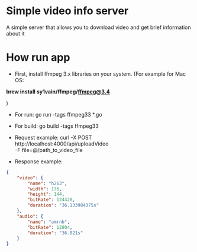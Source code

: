 Simple video info server
=======

A simple server that allows you to download video and get brief information about it

How run app
======
- First, install ffmpeg 3.x libraries on your system.
(For example for Mac OS:

**brew install sy1vain/ffmpeg/ffmpeg@3.4**

)

- For run: go run -tags ffmpeg33 *.go

- For build: go build -tags ffmpeg33

- Request example: curl -X POST \
                     http://localhost:4000/api/uploadVideo \
                     -F file=@/path_to_video_file
- Response example:

```json
{
    "video": {
        "name": "h263",
        "width": 176,
        "height": 144,
        "bitRate": 124428,
        "duration": "36.133984375s"
    },
    "audio": {
        "name": "amrnb",
        "bitRate": 12804,
        "duration": "36.021s"
    }
}
```
